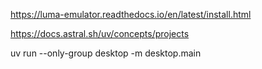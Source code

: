 

https://luma-emulator.readthedocs.io/en/latest/install.html


https://docs.astral.sh/uv/concepts/projects


uv run --only-group desktop -m desktop.main
